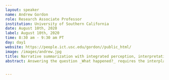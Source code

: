 ```yaml
---
layout: speaker
name: Andrew Gordon
role: Research Associate Professor
institution: University of Southern California
date: August 10th, 2020
label: August 10th, 2020
time: 8:30 am - 9:30 am PT
day: day1
website: https://people.ict.usc.edu/gordon//public_html/
image: /images/andrew.jpg
title: Narrative summarization with integrated perception, interpretation, and text generation
abstract: Answering the question _What happened?_ requires the interplay of perception, interpretation, and language production capabilities. Recent progress in the areas of automated perception and text generation give some hope that a robust narrative summarization pipeline is on the horizon. However, a deeper understanding of the central process of interpretation is needed, along with an understanding of the role that it plays in an integrated system. In this invited talk I will describe recent work on generating narrative summaries of events in multiplayer virtual simulations, which advances our previous work on narrative summarization as applied to the classic Heider-Simmel film. 


---
```

